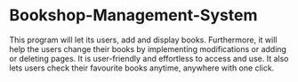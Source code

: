 # Bookshop-Management-System
This program will let its users, add and display books. Furthermore, it will help the users change their books by implementing modifications or adding or deleting pages. It is user-friendly and effortless to access and use. It also lets users check their favourite books anytime, anywhere with one click.
